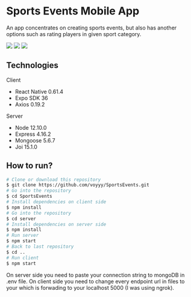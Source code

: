 # Sports Events Mobile App

An app concentrates on creating sports events, but also has another options such as rating players in given sport category.

![](https://s6.gifyu.com/images/login-resize.png)
![](https://s6.gifyu.com/images/profile-resize.gif)
![](https://s6.gifyu.com/images/events-resize.gif)

## Technologies

Client
* React Native 0.61.4
* Expo SDK 36
* Axios 0.19.2

Server
* Node 12.10.0
* Express 4.16.2
* Mongoose 5.6.7
* Joi 15.1.0

## How to run?

```bash
# Clone or download this repository
$ git clone https://github.com/voyyy/SportsEvents.git
# Go into the repository
$ cd SportsEvents
# Install dependencies on client side
$ npm install
# Go into the repository
$ cd server
# Install dependencies on server side
$ npm install
# Run server
$ npm start
# Back to last repository
$ cd ..
# Run client
$ npm start
```

On server side you need to paste your connection string to mongoDB in .env file.
On client side you need to change every endpoint url in files to your which is forwading to your localhost 5000 (I was using ngrok).
